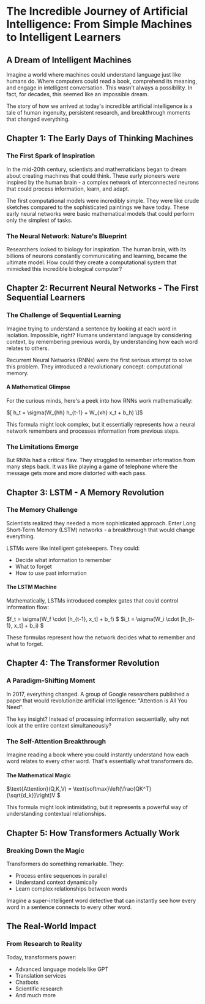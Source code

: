 # The Incredible Journey of Artificial Intelligence: From Simple Machines to Intelligent Learners

## A Dream of Intelligent Machines

Imagine a world where machines could understand language just like humans do. Where computers could read a book, comprehend its meaning, and engage in intelligent conversation. This wasn't always a possibility. In fact, for decades, this seemed like an impossible dream.

The story of how we arrived at today's incredible artificial intelligence is a tale of human ingenuity, persistent research, and breakthrough moments that changed everything.

## Chapter 1: The Early Days of Thinking Machines

### The First Spark of Inspiration
In the mid-20th century, scientists and mathematicians began to dream about creating machines that could think. These early pioneers were inspired by the human brain - a complex network of interconnected neurons that could process information, learn, and adapt.

The first computational models were incredibly simple. They were like crude sketches compared to the sophisticated paintings we have today. These early neural networks were basic mathematical models that could perform only the simplest of tasks.

### The Neural Network: Nature's Blueprint
Researchers looked to biology for inspiration. The human brain, with its billions of neurons constantly communicating and learning, became the ultimate model. How could they create a computational system that mimicked this incredible biological computer?

## Chapter 2: Recurrent Neural Networks - The First Sequential Learners

### The Challenge of Sequential Learning
Imagine trying to understand a sentence by looking at each word in isolation. Impossible, right? Humans understand language by considering context, by remembering previous words, by understanding how each word relates to others.

Recurrent Neural Networks (RNNs) were the first serious attempt to solve this problem. They introduced a revolutionary concept: computational memory.

#### A Mathematical Glimpse
For the curious minds, here's a peek into how RNNs work mathematically:

$[ h_t = \sigma(W_{hh} h_{t-1} + W_{xh} x_t + b_h) \]$

This formula might look complex, but it essentially represents how a neural network remembers and processes information from previous steps.

### The Limitations Emerge
But RNNs had a critical flaw. They struggled to remember information from many steps back. It was like playing a game of telephone where the message gets more and more distorted with each pass.

## Chapter 3: LSTM - A Memory Revolution

### The Memory Challenge
Scientists realized they needed a more sophisticated approach. Enter Long Short-Term Memory (LSTM) networks - a breakthrough that would change everything.

LSTMs were like intelligent gatekeepers. They could:
- Decide what information to remember
- What to forget
- How to use past information

#### The LSTM Machine
Mathematically, LSTMs introduced complex gates that could control information flow:

$f_t = \sigma(W_f \cdot [h_{t-1}, x_t] + b_f) \$
$i_t = \sigma(W_i \cdot [h_{t-1}, x_t] + b_i) \$

These formulas represent how the network decides what to remember and what to forget.

## Chapter 4: The Transformer Revolution

### A Paradigm-Shifting Moment
In 2017, everything changed. A group of Google researchers published a paper that would revolutionize artificial intelligence: "Attention is All You Need".

The key insight? Instead of processing information sequentially, why not look at the entire context simultaneously?

### The Self-Attention Breakthrough
Imagine reading a book where you could instantly understand how each word relates to every other word. That's essentially what transformers do.

#### The Mathematical Magic
$\text{Attention}(Q,K,V) = \text{softmax}\left(\frac{QK^T}{\sqrt{d_k}}\right)V \$

This formula might look intimidating, but it represents a powerful way of understanding contextual relationships.

## Chapter 5: How Transformers Actually Work

### Breaking Down the Magic
Transformers do something remarkable. They:
- Process entire sequences in parallel
- Understand context dynamically
- Learn complex relationships between words

Imagine a super-intelligent word detective that can instantly see how every word in a sentence connects to every other word.

## The Real-World Impact

### From Research to Reality
Today, transformers power:
- Advanced language models like GPT
- Translation services
- Chatbots
- Scientific research
- And much more
